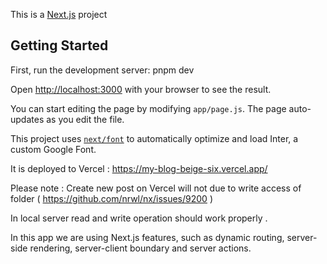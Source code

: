 This is a [Next.js](https://nextjs.org/) project
## Getting Started

First, run the development server:
pnpm dev

Open [http://localhost:3000](http://localhost:3000) with your browser to see the result.

You can start editing the page by modifying `app/page.js`. The page auto-updates as you edit the file.

This project uses [`next/font`](https://nextjs.org/docs/basic-features/font-optimization) to automatically optimize and load Inter, a custom Google Font.

It is deployed to Vercel : 
https://my-blog-beige-six.vercel.app/

Please note : Create new post on Vercel will not due to write access of folder ( https://github.com/nrwl/nx/issues/9200 )

In local server read and write operation should work properly . 

In this app we are using Next.js features, such as dynamic routing, server-side rendering, server-client boundary and server actions.

